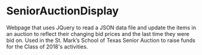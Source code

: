 # SeniorAuctionDisplay
Webpage that uses JQuery to read a JSON data file and update the items in an auction to reflect their changing bid prices and the last time they were bid on. Used in the St. Mark’s School of Texas Senior Auction to raise funds for the Class of 2018's activities.
